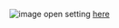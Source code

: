 ![image](https://github.com/user-attachments/assets/c267912f-f334-4015-a0f2-66f0571a97cc)
open setting [here](https://github.com/vanhbakaa/Seed-App-Mine-Seed-BOT-Telegram/blob/main/bot/config/config.py)


